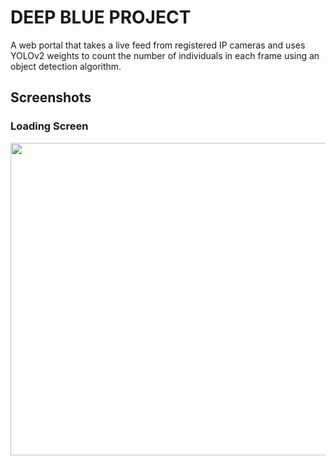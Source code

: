 # DEEP BLUE PROJECT

A web portal that takes a live feed from registered IP cameras and uses YOLOv2 weights to count the 
number of individuals in each frame using an object detection algorithm.

## Screenshots

### Loading Screen
<img src="https://user-images.githubusercontent.com/62417466/145752869-9571c8d1-8f26-4c46-afdf-95f511dcc880.jpg" width="900" height="500">
